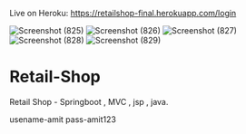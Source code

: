 Live on Heroku:   https://retailshop-final.herokuapp.com/login  

![Screenshot (825)](https://user-images.githubusercontent.com/49728020/121767298-088cf600-cb75-11eb-9d41-2d6b68309718.png)
![Screenshot (826)](https://user-images.githubusercontent.com/49728020/121767305-0f1b6d80-cb75-11eb-87ca-1e905b7cfeb9.png)
![Screenshot (827)](https://user-images.githubusercontent.com/49728020/121767312-16427b80-cb75-11eb-9274-302414dff9ca.png)
![Screenshot (828)](https://user-images.githubusercontent.com/49728020/121767314-180c3f00-cb75-11eb-9002-7badcc67a054.png)
![Screenshot (829)](https://user-images.githubusercontent.com/49728020/121767315-18a4d580-cb75-11eb-9971-e944fbaa13f3.png)
# Retail-Shop
Retail Shop - Springboot , MVC , jsp , java.

usename-amit
pass-amit123
